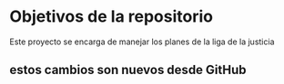 # Objetivos de la repositorio

Este proyecto se encarga de manejar los planes de la liga de la justicia


## estos cambios son nuevos desde GitHub
